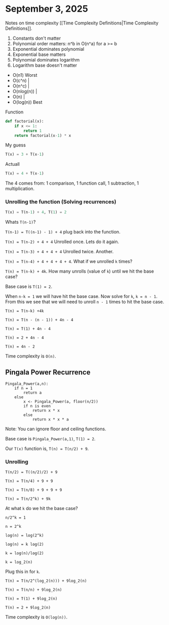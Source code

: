# September 3, 2025
Notes on time complexity [[Time Complexity Definitions|Time Complexity Definitions]].
1.  Constants don't matter
2.  Polynomial order matters: n^b in O(n^a) for a >= b
3.  Exponential dominates polynomial
4.  Exponential base matters
5.  Polynomial dominates logarithm
6.  Logarithm base doesn't matter

*   O(n1)            Worst
*   O(c^n)              |
*   O(n^c)              |
*   O(nlog(n))        |
*   O(n)                  |
*   O(log(n))       Best

Function
```python
def factorial(x):
    if x <= 1:
        return 1
    return factorial(x-1) * x
```


My guess
```python
T(x) = 3 + T(x-1)
```

Actuall
```python
T(x) = 4 + T(x-1)
```

The 4 comes from: 1 comparison, 1 function call, 1 subtraction, 1 multiplication.


### Unrolling the function (Solving recurrences)

```python
T(x) = T(n-1) + 4, T(1) = 2
```

Whats `T(n-1)`?

`T(n-1) = T((n-1) - 1) + 4` plug back into the function.

`T(n) = T(n-2) + 4 + 4` Unrolled once. Lets do it again.

`T(n) = T(n-3) + 4 + 4 + 4` Unrolled twice. Another.

`T(n) = T(n-4) + 4 + 4 + 4 + 4`. What if we unrolled `k` times?

`T(n) = T(n-k) + 4k`. How many unrolls (value of `k`) until we hit the base case?

Base case is `T(1) = 2`.

When `n-k = 1` we will have hit the base case. Now solve for `k`, `k = n - 1`. From this we see that we will need to unroll `n - 1` times to hit the base case.

`T(n) = T(n-k) +4k`

`T(n) = T(n - (n - 1)) + 4n - 4`

`T(n) = T(1) + 4n - 4`

`T(n) = 2 + 4n - 4`

`T(n) = 4n - 2`

Time complexity is `O(n)`.



## Pingala Power Recurrence

```
Pingala_Power(a,n):
    if n = 1
        return a
    else
        x <- Pingala_Power(a, floor(n/2))
        if n is even
            return x * x
        else
            return x * x * a
```

Note: You can ignore floor and ceiling functions.

Base case is `Pingala_Power(a,1)`, `T(1) = 2`.

Our `T(x)` function is, `T(n) = T(n/2) + 9`.

### Unrolling
`T(n/2) = T((n/2)/2) + 9`

`T(n) = T(n/4) + 9 + 9`

`T(n) = T(n/8) + 9 + 9 + 9`

`T(n) = T(n/2^k) + 9k`

At what `k` do we hit the base case?

`n/2^k = 1`

`n = 2^k`

`log(n) = log(2^k)`

`log(n) = k log(2)`

`k = log(n)/log(2)`

`k = log_2(n)`

Plug this in for `k`.

`T(n) = T(n/2^(log_2(n))) + 9log_2(n)`

`T(n) = T(n/n) + 9log_2(n)`

`T(n) = T(1) + 9log_2(n)`

`T(n) = 2 + 9log_2(n)`

Time complexity is `O(log(n))`.